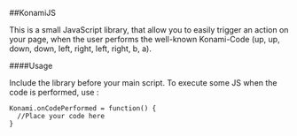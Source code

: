 ##KonamiJS

This is a small JavaScript library, that allow you to easily trigger an action on your page, when the user performs the well-known Konami-Code (up, up, down, down, left, right, left, right, b, a).


####Usage

Include the library before your main script. To execute some JS when the code is performed, use :
```
Konami.onCodePerformed = function() {
  //Place your code here
}
```
